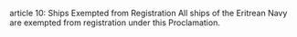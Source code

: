 article 10: Ships Exempted from Registration
All ships of the Eritrean Navy are exempted from registration under this Proclamation. 
<ul>
</ul>